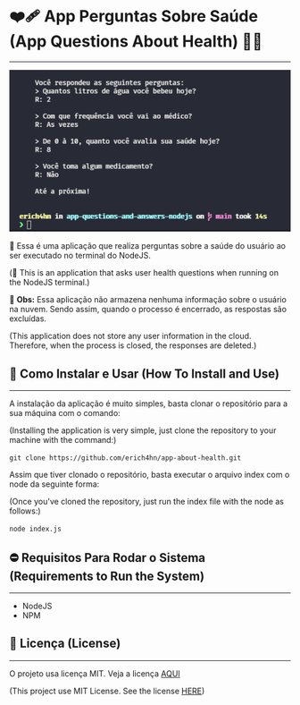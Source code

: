 # ❤‍🩹 App Perguntas Sobre Saúde (App Questions About Health) 👨‍⚕

---

<p align="center">
  <img src="./assets/img/app.png" alt="Imagem do aplicativo App Perguntas Sobre Saúde">
</p>

💬 Essa é uma aplicação que realiza perguntas sobre a saúde do usuário ao ser executado no terminal do NodeJS.

(💬 This is an application that asks user health questions when running on the NodeJS terminal.)

📢 **Obs:** Essa aplicação não armazena nenhuma informação sobre o usuário na nuvem. Sendo assim, quando o processo é encerrado, as respostas são excluídas.

(This application does not store any user information in the cloud. Therefore, when the process is closed, the responses are deleted.)

## 📜 Como Instalar e Usar (How To Install and Use)

---

A instalação da aplicação é muito simples, basta clonar o repositório para a sua máquina com o comando:

(Installing the application is very simple, just clone the repository to your machine with the command:)

`git clone https://github.com/erich4hn/app-about-health.git`

Assim que tiver clonado o repositório, basta executar o arquivo index com o node da seguinte forma:

(Once you've cloned the repository, just run the index file with the node as follows:)

`node index.js`

## ⛔ Requisitos Para Rodar o Sistema (Requirements to Run the System)

---

- NodeJS
- NPM

## 📑 Licença (License)

---

O projeto usa licença MIT. Veja a licença [AQUI](https://github.com/erich4hn/app-about-health/blob/master/LICENSE)

(This project use MIT License. See the license [HERE](https://github.com/erich4hn/app-about-health/blob/master/LICENSE))
